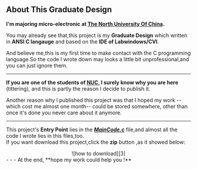 About This Graduate Design
-----------------
**I'm majoring micro-electronic at [The North University Of China][1].**     

You may already see that,this project is my **Graduate Design** which written in **ANSI C langauge** and based on the **IDE of Labwindows/CVI**.  

And believe me,this is my first time to make contact with the C programming language.So the code I wrote down may looks a little bit unprofessional,and you can just ignore them.
- - -
**If you are one of the students of [NUC][1], I surely know why you are here** (tittering), and this is partly the reason I decide to publish it.  

Another reason why I published this project was that I hoped my work --which cost me almost one month-- could be stored somewhere, other than once it's done you never care about it anymore.   
- - -
This project's **Entry Point** lies in the ***[MainCode.c][2]*** file,and almost all the code I wrote lies in this files,too.  
If you want download this project,click the **zip** button ,as it showed below:  
<center>
![how to download][3]
</center>
- - -
At the end, **hope my work could help you !**

  [1]:http:www.nuc.edu.cn
  [2]:https://github.com/HelloLyfing/Signal_Monitor_System_Based_On_LabWindows-CVI/blob/master/MainCode.c
  [3]:https://raw.github.com/HelloLyfing/Signal_Monitor_System_Based_On_LabWindows-CVI/master/SomeFiles/demo_click_here_to_download.jpg "How to download"
